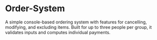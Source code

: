 # Order-System
A simple console-based ordering system with features for cancelling, modifying, and excluding items. Built for up to three people per group, it validates inputs and computes individual payments.
